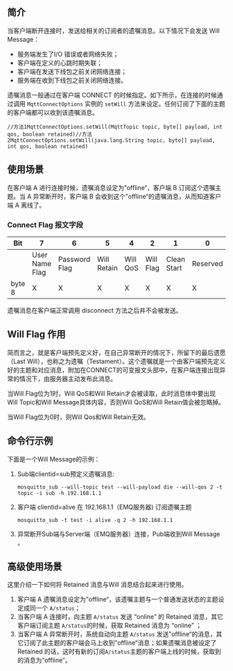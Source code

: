 ## 简介

当客户端断开连接时，发送给相关的订阅者的遗嘱消息。以下情况下会发送 Will Message：

- 服务端发生了I/O 错误或者网络失败；
- 客户端在定义的心跳时期失联；
- 客户端在发送下线包之前关闭网络连接；
- 服务端在收到下线包之前关闭网络连接。

遗嘱消息一般通过在客户端 CONNECT 的时候指定。如下所示，在连接的时候通过调用 `MqttConnectOptions` 实例的 `setWill` 方法来设定。任何订阅了下面的主题的客户端都可以收到该遗嘱消息。

```
//方法1MqttConnectOptions.setWill(MqttTopic topic, byte[] payload, int qos, boolean retained)//方法2MqttConnectOptions.setWill(java.lang.String topic, byte[] payload, int qos, boolean retained)
```

## 使用场景

在客户端 A 进行连接时候，遗嘱消息设定为”offline“，客户端 B 订阅这个遗嘱主题。当 A 异常断开时，客户端 B 会收到这个”offline“的遗嘱消息，从而知道客户端 A 离线了。

### Connect Flag 报文字段

| Bit    | 7              | 6             | 5           | 4        | 2         | 1           | 0        |
| ------ | -------------- | ------------- | ----------- | -------- | --------- | ----------- | -------- |
|        | User Name Flag | Password Flag | Will Retain | Will QoS | Will Flag | Clean Start | Reserved |
| byte 8 | X              | X             | X           | X        | X         | X           | X        |

遗嘱消息在客户端正常调用 disconnect 方法之后并不会被发送。

## Will Flag 作用

简而言之，就是客户端预先定义好，在自己异常断开的情况下，所留下的最后遗愿（Last Will），也称之为遗嘱（Testament）。这个遗嘱就是一个由客户端预先定义好的主题和对应消息，附加在CONNECT的可变报文头部中，在客户端连接出现异常的情况下，由服务器主动发布此消息。

当Will Flag位为1时，Will QoS和Will Retain才会被读取，此时消息体中要出现Will Topic和Will Message具体内容，否则Will QoS和Will Retain值会被忽略掉。

当Will Flag位为0时，则Will Qos和Will Retain无效。

## 命令行示例

下面是一个Will Message的示例：

1. Sub端clientid=sub预定义遗嘱消息:

   ```
   mosquitto_sub --will-topic test --will-payload die --will-qos 2 -t topic -i sub -h 192.168.1.1
   ```

2. 客户端 clientid=alive 在 192.168.1.1（EMQ服务器) 订阅遗嘱主题

   ```
   mosquitto_sub -t test -i alive -q 2 -h 192.168.1.1
   ```

3. 异常断开Sub端与Server端（EMQ服务器）连接，Pub端收到Will Message 。

## 高级使用场景

这里介绍一下如何将 Retained 消息与Will 消息结合起来进行使用。

1. 客户端 A 遗嘱消息设定为”offline“，该遗嘱主题与一个普通发送状态的主题设定成同一个 `A/status`；
2. 当客户端 A 连接时，向主题 `A/status` 发送 “online” 的 Retained 消息，其它客户端订阅主题 `A/status`的时候，获取 Retained 消息为 “online” ；
3. 当客户端 A 异常断开时，系统自动向主题 `A/status` 发送”offline“的消息，其它订阅了此主题的客户端会马上收到”offline“消息；如果遗嘱消息被设定了 Retained 的话，这时有新的订阅`A/status`主题的客户端上线的时候，获取到的消息为“offline”。
